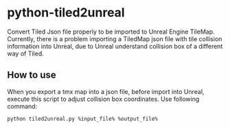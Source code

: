 # python-tiled2unreal
Convert Tiled Json file properly to be imported to Unreal Engine TileMap.
Currently, there is a problem importing a TiledMap json file with tile collision information 
into Unreal, due to Unreal understand collision box of a different way of Tiled.  

## How to use
When you export a tmx map into a json file, before import into Unreal, execute
this script to adjust collision box coordinates. Use following command:

`python tiled2unreal.py %input_file% %output_file%`

